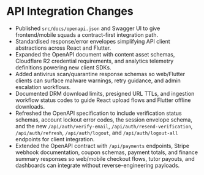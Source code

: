 # API Integration Changes

- Published `src/docs/openapi.json` and Swagger UI to give frontend/mobile squads a contract-first integration path.
- Standardised response/error envelopes simplifying API client abstractions across React and Flutter.
- Expanded the OpenAPI document with content asset schemas, Cloudflare R2 credential requirements, and analytics telemetry definitions powering new client SDKs.
- Added antivirus scan/quarantine response schemas so web/Flutter clients can surface malware warnings, retry guidance, and admin escalation workflows.
- Documented DRM download limits, presigned URL TTLs, and ingestion workflow status codes to guide React upload flows and Flutter offline downloads.
- Refreshed the OpenAPI specification to include verification status schemas, account lockout error codes, the session envelope schema, and the new `/api/auth/verify-email`, `/api/auth/resend-verification`, `/api/auth/refresh`, `/api/auth/logout`, and `/api/auth/logout-all` endpoints for client integration.
- Extended the OpenAPI contract with `/api/payments` endpoints, Stripe webhook documentation, coupon schemas, payment totals, and finance summary responses so web/mobile checkout flows, tutor payouts, and dashboards can integrate without reverse-engineering payloads.

